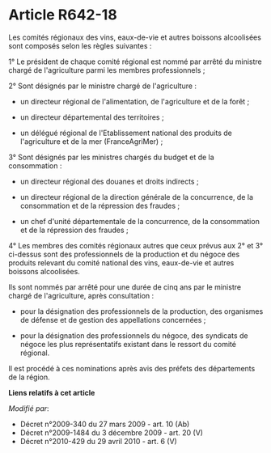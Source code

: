 # Article R642-18

Les comités régionaux des vins, eaux-de-vie et autres boissons alcoolisées sont composés selon les règles suivantes : 

1° Le président de chaque comité régional est nommé par arrêté du ministre chargé de l'agriculture parmi les membres
professionnels ; 

2° Sont désignés par le ministre chargé de l'agriculture :

- un directeur régional de l'alimentation, de l'agriculture et de la forêt ;

- un directeur départemental des territoires ;

- un délégué régional de l'Etablissement national des produits de l'agriculture et de la mer (FranceAgriMer) ; 

3° Sont désignés par les ministres chargés du budget et de la consommation :

- un directeur régional des douanes et droits indirects ;

- un directeur régional de la direction générale de la concurrence, de la consommation et de la répression des fraudes ;

- un chef d'unité départementale de la concurrence, de la consommation et de la répression des fraudes ; 

4° Les membres des comités régionaux autres que ceux prévus aux 2° et 3° ci-dessus sont des professionnels de la production
et du négoce des produits relevant du comité national des vins, eaux-de-vie et autres boissons alcoolisées. 

Ils sont nommés par arrêté pour une durée de cinq ans par le ministre chargé de l'agriculture, après consultation :

- pour la désignation des professionnels de la production, des organismes de défense et de gestion des appellations
concernées ;

- pour la désignation des professionnels du négoce, des syndicats de négoce les plus représentatifs existant dans le ressort
du comité régional. 

Il est procédé à ces nominations après avis des préfets des départements de la région.

**Liens relatifs à cet article**

_Modifié par_:

  - Décret n°2009-340 du 27 mars 2009 - art. 10 (Ab)
  - Décret n°2009-1484 du 3 décembre 2009 - art. 20 (V)
  - Décret n°2010-429 du 29 avril 2010 - art. 6 (V)
